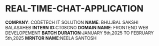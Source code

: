 # REAL-TIME-CHAT-APPLICATION
**COMPANY**: CODETECH IT SOLUTION
**NAME**: BHUJBAL SAKSHI BALASAHEB 
**INTERN ID**:CT08GNO 
**DOMAIN NAME**: FRONTEND WEB DEVELOPEMENT
**BATCH DURATION**:JANUARY 5th,2025 TO FEBRUARY 5th,2025
**MRNTOR NAME**:NEELA SANTOSH
